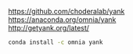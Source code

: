 
https://github.com/choderalab/yank    
https://anaconda.org/omnia/yank    
http://getyank.org/latest/    

```bash
conda install -c omnia yank 
```

